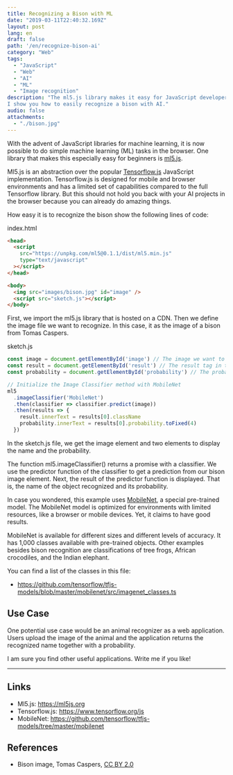 ```yaml
---
title: Recognizing a Bison with ML
date: "2019-03-11T22:40:32.169Z"
layout: post
lang: en
draft: false
path: '/en/recognize-bison-ai'
category: "Web"
tags:
  - "JavaScript"
  - "Web"
  - "AI"
  - "ML"
  - "Image recognition"
description: "The ml5.js library makes it easy for JavaScript developers to integrate machine learning (ML) in their web application. In this article
I show you how to easily recognize a bison with AI."
audio: false
attachments:
  - "./bison.jpg"
---
```


With the advent of JavaScript libraries for machine learning, it is now possible to do simple machine learning (ML) tasks in
the browser. One library that makes this especially easy for beginners is [ml5.js](https://ml5js.org).

Ml5.js is an abstraction over the popular [Tensorflow.js](https://www.tensorflow.org/js) JavaScript implementation. Tensorflow.js is designed for
mobile and browser environments and has a limited set of capabilities compared to the full Tensorflow library.
But this should not hold you back with your AI projects in the browser because you can already do amazing things.

How easy it is to recognize the bison show the following lines of code:

index.html

```html
<head>
  <script
    src="https://unpkg.com/ml5@0.1.1/dist/ml5.min.js"
    type="text/javascript"
  ></script>
</head>

<body>
  <img src="images/bison.jpg" id="image" />
  <script src="sketch.js"></script>
</body>
```

First, we import the ml5.js library that is hosted on a CDN. Then we define the image file
we want to recognize. In this case, it as the image of a bison from Tomas Caspers.

sketch.js

```javascript
const image = document.getElementById('image') // The image we want to classify
const result = document.getElementById('result') // The result tag in the HTML
const probability = document.getElementById('probability') // The probability tag in the HTML

// Initialize the Image Classifier method with MobileNet
ml5
  .imageClassifier('MobileNet')
  .then(classifier => classifier.predict(image))
  .then(results => {
    result.innerText = results[0].className
    probability.innerText = results[0].probability.toFixed(4)
  })
```

In the sketch.js file, we get the image element and two elements to display the name and the
probability.

The function ml5.imageClassifier() returns a promise with a classifier. We use the predictor
function of the classifier to get a prediction from our bison image element.
Next, the result of the predictor function is displayed. That is, the name of the object
recognized and its probability.

In case you wondered, this example uses [MobileNet](https://github.com/tensorflow/tfjs-models/tree/master/mobilenet), a special pre-trained model.
The MobileNet model is optimized for environments with limited resources, like a
browser or mobile devices. Yet, it claims to have good results.

MobileNet is available for different sizes and different levels of accuracy. It
has 1,000 classes available with pre-trained objects. Other examples besides bison
recognition are classifications of tree frogs, African crocodiles, and the Indian elephant.

You can find a list of the classes in this file:

- https://github.com/tensorflow/tfjs-models/blob/master/mobilenet/src/imagenet_classes.ts

## Use Case

One potential use case would be an animal recognizer as a web application. Users upload
the image of the animal and the application returns the recognized name together with a
probability.

I am sure you find other useful applications. Write me if you like!

<hr></hr>

## Links

- Ml5.js: https://ml5js.org
- Tensorflow.js: https://www.tensorflow.org/js
- MobileNet: https://github.com/tensorflow/tfjs-models/tree/master/mobilenet

## References

- Bison image, Tomas Caspers, [CC BY 2.0](https://creativecommons.org/licenses/by/2.0/)
